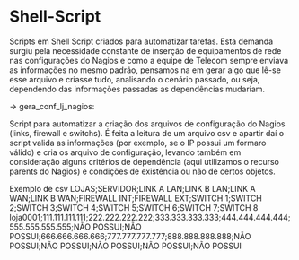 # Shell-Script
Scripts em Shell Script criados para automatizar tarefas. Esta demanda surgiu pela necessidade constante de inserção de equipamentos de rede nas configurações do Nagios e como a equipe de Telecom sempre enviava as informações no mesmo padrão, pensamos na em gerar algo que lê-se esse arquivo e criasse tudo, analisando o cenário passado, ou seja, dependendo das informações passadas as dependências mudariam.

-> gera_conf_lj_nagios:

Script para automatizar a criação dos arquivos de configuração do Nagios (links, firewall e switchs). É feita a leitura de um arquivo csv e apartir daí o script valida as informações (por exemplo, se o IP possui um formaro válido) e cria os arquivo de configuração, levando também em consideração alguns critérios de dependência (aqui utilizamos o recurso parents do Nagios) e condições de existência ou não de certos objetos.

Exemplo de csv
LOJAS;SERVIDOR;LINK A LAN;LINK B LAN;LINK A WAN;LINK B WAN;FIREWALL INT;FIREWALL EXT;SWITCH 1;SWITCH 2;SWITCH 3;SWITCH 4;SWITCH 5;SWITCH 6;SWITCH 7;SWITCH 8
loja0001;111.111.111.111;222.222.222.222;333.333.333.333;444.444.444.444;555.555.555.555;NÃO POSSUI;NÃO POSSUI;666.666.666.666;777.777.777.777;888.888.888.888;NÃO POSSUI;NÃO POSSUI;NÃO POSSUI;NÃO POSSUI;NÃO POSSUI
